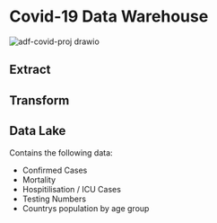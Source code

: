 # Covid-19 Data Warehouse

![adf-covid-proj drawio](https://github.com/LouisYC123/azure-datafactory-covid/assets/97873724/30256ea6-65df-4ba4-a1f7-c1fd2b421515)



## Extract


## Transform


## Data Lake

Contains the following data:

- Confirmed Cases
- Mortality
- Hospitilisation / ICU Cases
- Testing Numbers
- Countrys population by age group
